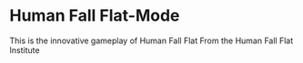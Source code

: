 # Human Fall Flat-Mode
This is the innovative gameplay of Human Fall Flat
From the Human Fall Flat Institute
